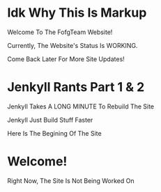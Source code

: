 # Idk Why This Is Markup
Welcome To The FofgTeam Website!

Currently, The Website's Status Is WORKING.

Come Back Later For More Site Updates!
# Jenkyll Rants Part 1 & 2
Jenkyll Takes A LONG MINUTE To Rebuild The Site

Jenkyll Just Build Stuff Faster

Here Is The Begining Of The Site

# Welcome!
Right Now, The Site Is Not Being Worked On
